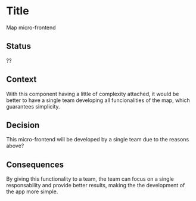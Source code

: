 # Title

Map micro-frontend

## Status

??

## Context

With this component having a little of complexity attached, it would be better to have a single team developing all funcionalities of the map, which guarantees simplicity.


## Decision

This micro-frontend will be developed by a single team due to the reasons above?

## Consequences

By giving this functionality to a team, the team can focus on a single responsability and provide better results, making the the development of the app more simple. 